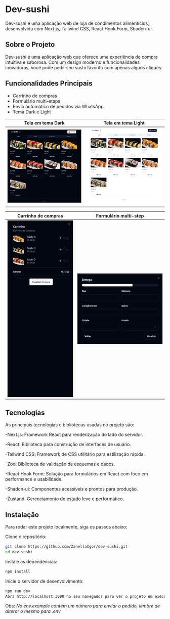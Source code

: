 # Dev-sushi

Dev-sushi é uma aplicação web de loja de condimentos alimentícios, desenvolvida com Next.js, Tailwind CSS, React Hook Form, Shadcn-ui.

## Sobre o Projeto

Dev-sushi é uma aplicação web que oferece uma experiência de compra intuitiva e saborosa. Com um design moderno e funcionalidades inovadoras, você pode pedir seu sushi favorito com apenas alguns cliques.

## Funcionalidades Principais

- Carrinho de compras
- Formulário multi-etapa
- Envio automático de pedidos via WhatsApp
- Tema Dark e Light

| Tela em tema Dark                                       | Tela em tema Light                                        |
| ------------------------------------------------------- | --------------------------------------------------------- |
| ![Tela em tema Dark](/public/images/view/view-dark.png) | ![Tela em tema Light](/public/images/view/view-light.png) |

| Carrinho de compras                                       | Formulário multi-step                                             |
| --------------------------------------------------------- | ----------------------------------------------------------------- |
| ![Carrinho de compras](/public/images/view/view-cart.png) | ![Formulário multi-step](/public/images/view/view-multi-step.png) |

## Tecnologias

As principais tecnologias e bibliotecas usadas no projeto são:

-Next.js: Framework React para renderização do lado do servidor.

-React: Biblioteca para construção de interfaces de usuário.

-Tailwind CSS: Framework de CSS utilitário para estilização rápida.

-Zod: Biblioteca de validação de esquemas e dados.

-React Hook Form: Solução para formulários em React com foco em performance e usabilidade.

-Shadcn-ui: Componentes acessíveis e prontos para produção.

-Zustand: Gerenciamento de estado leve e performático.


## Instalação

Para rodar este projeto localmente, siga os passos abaixo:

Clone o repositório:

```bash
git clone https://github.com/ZanellaIgor/dev-sushi.git
cd dev-sushi
```

Instale as dependências:

```bash
npm install
```

Inicie o servidor de desenvolvimento:

```bash
npm run dev
Abra http://localhost:3000 no seu navegador para ver o projeto em execução.
```

Obs: _No env.example contém um número para enviar o pedido, lembre de alterar o mesmo para .env_
